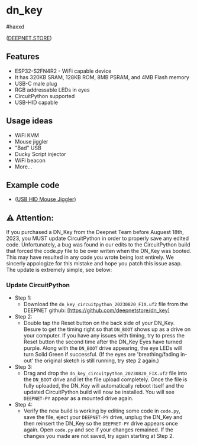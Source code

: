 # dn_key  
#haxxd

([DEEPNET.STORE](https://deepnet.store))

## Features
* ESP32-S2FN4R2 - WiFi capable device
* It has 320KB SRAM, 128KB ROM, 8MB PSRAM, and 4MB Flash memory
* USB-C male plug
* RGB addressable LEDs in eyes
* CircuitPython supported
* USB-HID capable

## Usage ideas
* WiFi KVM
* Mouse jiggler
* "Bad" USB
* Ducky Script injector
* WiFi beacon
* More...

## Example code
* ([USB HID Mouse Jiggler](github.....))

## :warning: Attention:
If you purchased a DN_Key from the Deepnet Team before Auguest 18th, 2023, you MUST update CircuitPython in order to properly save any edited code. Unfortunately, a bug was found in our edits to the CircuitPython build that forced the code.py file to be over writen when the DN_Key was booted. This may have resulted in any code you wrote being lost entirely. We sincerly appologize for this mistake and hope you patch this issue asap.
The update is extremely simple, see below:

### Update CircuitPython
* Step 1:  
    * Download the `dn_key_circuitpython_20230820_FIX.uf2` file from the DEEPNET github: [https://github.com/deepnetstore/dn_key]
* Step 2:  
    * Double tap the Reset button on the back side of your DN_Key. Besure to get the timing right so that `DN_BOOT` shows up as a drive on your computer. If you have any issues with timing, try to press the Reset button the second time after the DN_Key Eyes have turned purple. Along with the `DN_BOOT` drive appearing, the eye LEDs will turn Solid Green if successful. (If the eyes are 'breathing/fading in-out' the original sketch is still running, try step 2 again.)
* Step 3:  
    * Drag and drop the `dn_key_circuitpython_20230820_FIX.uf2` file into the `DN_BOOT` drive and let the file upload completely. Once the file is fully uploaded, the DN_Key will automatically reboot itself and the updated CircuitPython build will now be installed. You will see `DEEPNET-PY` appear as a mounted drive again.  
* Step 4:  
    * Verify the new build is working by editing some code in `code.py`, save the file, eject your `DEEPNET-PY` drive, unplug the DN_Key and then reinsert the DN_Key so the `DEEPNET-PY` drive appears once again. Open `code.py` and see if your changes remained. If the changes you made are not saved, try again starting at Step 2.